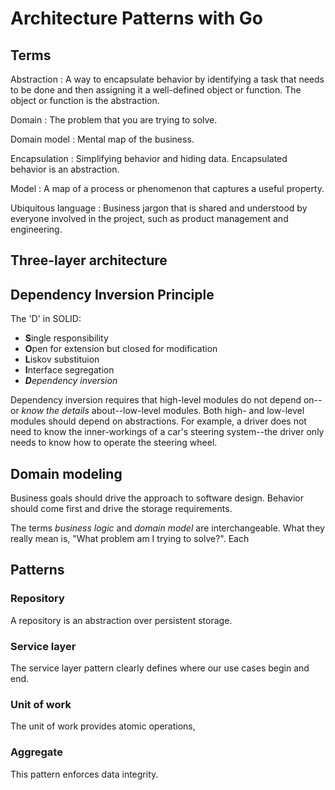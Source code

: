 # Architecture Patterns with Go

## Terms

Abstraction
: A way to encapsulate behavior by identifying a task that needs to be done and then assigning it a well-defined object or function. The object or function is the abstraction.

Domain
: The problem that you are trying to solve.

Domain model
: Mental map of the business.

Encapsulation
: Simplifying behavior and hiding data. Encapsulated behavior is an abstraction.

Model
: A map of a process or phenomenon that captures a useful property.

Ubiquitous language
: Business jargon that is shared and understood by everyone involved in the project, such as product management and engineering.

## Three-layer architecture



## Dependency Inversion Principle

The 'D' in SOLID:
- **S**ingle responsibility
- **O**pen for extension but closed for modification
- **L**iskov substituion
- **I**nterface segregation
- _**D**ependency inversion_

Dependency inversion requires that high-level modules do not depend on--or _know the details_ about--low-level modules. Both high- and low-level modules should depend on abstractions. For example, a driver does not need to know the inner-workings of a car's steering system--the driver only needs to know how to operate the steering wheel.

## Domain modeling

Business goals should drive the approach to software design. Behavior should come first and drive the storage requirements.

The terms _business logic_ and _domain model_ are interchangeable. What they really mean is, "What problem am I trying to solve?". Each 



## Patterns

### Repository
A repository is an abstraction over persistent storage.

### Service layer
The service layer pattern clearly defines where our use cases begin and end.

### Unit of work
The unit of work provides atomic operations, 

### Aggregate
This pattern enforces data integrity.